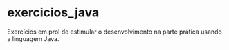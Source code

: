 # exercicios_java
Exercícios em prol de estimular o desenvolvimento na parte prática usando a linguagem Java. 
